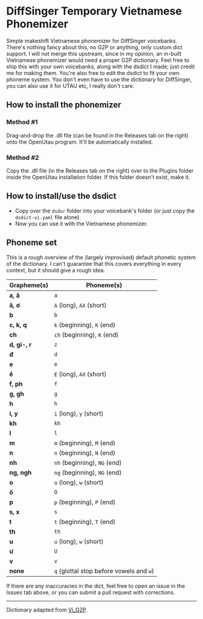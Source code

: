 # DiffSinger Temporary Vietnamese Phonemizer
Simple makeshift Vietnamese phonemizer for DiffSinger voicebanks. There's nothing fancy about this, no G2P or anything, only custom dict support.
I will not merge this upstream, since in my opinion, an in-built Vietnamese phonemizer would need a proper G2P dictionary.
Feel free to ship this with your own voicebanks, along with the dsdict I made; just credit me for making them.
You're also free to edit the dsdict to fit your own phoneme system.
You don't even have to use the dictionary for DiffSinger, you can also use it for UTAU etc, I really don't care.

## How to install the phonemizer
### Method #1
Drag-and-drop the .dll file (can be found in the Releases tab on the right) onto the OpenUtau program. It'll be automatically installed.

### Method #2
Copy the .dll file (in the Releases tab on the right) over to the Plugins folder inside the OpenUtau installation folder. If this folder doesn't exist, make it.

## How to install/use the dsdict
- Copy over the ``dsdur`` folder into your voicebank's folder (or just copy the ``dsdict-vi.yaml`` file alone).
- Now you can use it with the Vietnamese phonemizer.

## Phoneme set
This is a rough overview of the (largely improvised) default phonetic system of the dictionary. I can't guarantee that this covers everything in every context, but it should give a rough idea.

| Grapheme(s)  | Phoneme(s) |
| ------------- | ------------- |
| __a, ă__  | ``a`` |
| __â, ơ__  | ``A`` (long), ``AX`` (short) |
| __b__  | ``b`` |
| __c, k, q__ | ``k`` (beginning), ``K`` (end) |
| __ch__  | ``ch`` (beginning), ``K`` (end) |
| __d, gi-, r__  | ``z`` |
| __đ__  | ``d`` |
| __e__  | ``e`` |
| __ê__  | ``E`` (long), ``AX`` (short) |
| __f, ph__  | ``f`` |
| __g, gh__  | ``g`` |
| __h__  | ``h`` |
| __i, y__  | ``i`` (long), ``y`` (short) |
| __kh__  | ``kh`` |
| __l__  | ``l`` |
| __m__  | ``m`` (beginning), ``M`` (end) |
| __n__  | ``n`` (beginning), ``N`` (end) |
| __nh__  | ``nh`` (beginning), ``NG`` (end) |
| __ng, ngh__  | ``ng`` (beginning), ``NG`` (end) |
| __o__  | ``o`` (long), ``w`` (short) |
| __ô__  | ``O`` |
| __p__  | ``p`` (beginning), ``P`` (end) |
| __s, x__  | ``s`` |
| __t__  | ``t`` (beginning), ``T`` (end) |
| __th__  | ``th`` |
| __u__  | ``u`` (long), ``w`` (short) |
| __ư__  | ``U`` |
| __v__  | ``v`` |
| __none__  | ``q`` (glottal stop before vowels and ``w``) |

If there are any inaccuracies in the dict, feel free to open an issue in the Issues tab above, or you can submit a pull request with corrections.

---

Dictionary adapted from [Vi_G2P](https://github.com/v-nhandt21/Vi_G2P).